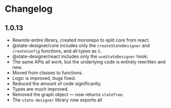 # Changelog

## 1.0.13

- Rewrote entire library, created monorepo to split core from react.
- @state-designer/core includes only the `createStateDesigner` and `createConfig` functions, and all types as `S`.
- @state-designer/react includes only the `useStateDesigner` hook.
- The same APIs all work, but the underlying code is entirely rewritten and new.
- Moved from classes to functions.
- Logic is improved, bugs fixed.
- Reduced the amount of code significantly.
- Types are much improved.
- Removed the graph object — now returns `stateTree`.
- The `state-designer` library now exports all 